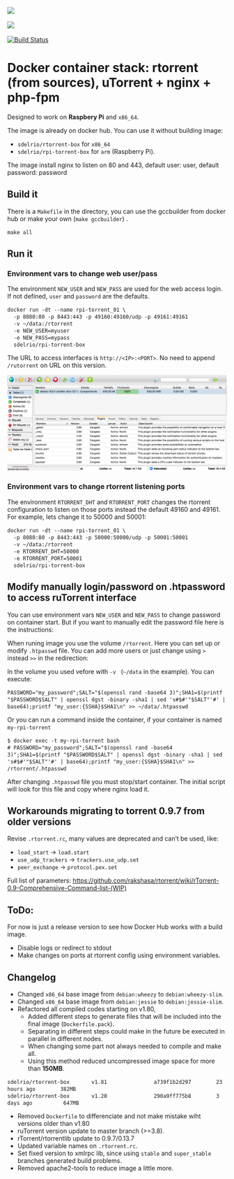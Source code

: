 [![](https://img.shields.io/docker/stars/sdelrio/rpi-torrent-box.svg)](https://hub.docker.com/r/sdelrio/rpi-torrent-box 'DockerHub')

[![](https://img.shields.io/docker/pulls/sdelrio/rpi-torrent-box.svg)](https://hub.docker.com/r/sdelrio/rpi-torrent-box 'DockerHub')

[![Build Status](https://travis-ci.org/sdelrio/rpi-torrent-box.svg?branch=master)](https://travis-ci.org/sdelrio/rpi-torrent-box)

# Docker container stack: rtorrent (from sources), uTorrent + nginx + php-fpm 

Designed to work on **Raspbery Pi** and `x86_64`.

The image is already on docker hub. You can use it without building image:
- `sdelrio/rtorrent-box` for `x86_64`
- `sdelrio/rpi-torrent-box` for `arm` (Raspberry Pi).

The image install nginx to listen on 80 and 443, default user: user, default password: password


## Build it

There is a `Makefile` in the directory, you can use the gccbuilder from docker hub or make your own (`make gccbuilder`) .

```
make all
```

## Run it

### Environment vars to change web user/pass

The environment `NEW_USER` and `NEW_PASS` are used for the web access login. If not defined, `user` and `password` are the defaults.

```
docker run -dt --name rpi-torrent_01 \
  -p 8080:80 -p 8443:443 -p 49160:49160/udp -p 49161:49161 
  -v ~/data:/rtorrent
  -e NEW_USER=myuser
  -e NEW_PASS=mypass
  sdelrio/rpi-torrent-box
```

The URL to access interfaces is `http://<IP>:<PORT>`. No need to append `/rutorrent` on URL on this version.

![](img/rutorrent-screenshot.png?raw=true "ruTorrent screenshot")

### Environment vars to change rtorrent listening ports

The environment `RTORRENT_DHT` and `RTORRENT_PORT` changes the rtorrent configuration to listen on those ports instead the default 49160 and 49161. For example, lets change it to 50000 and 50001:

```
docker run -dt --name rpi-torrent_01 \
  -p 8080:80 -p 8443:443 -p 50000:50000/udp -p 50001:50001
  -v ~/data:/rtorrent
  -e RTORRENT_DHT=50000
  -e RTORRENT_PORT=50001
  sdelrio/rpi-torrent-box
```

## Modify manually login/password on .htpassword to access ruTorrent interface

You can use environment vars `NEW_USER` and `NEW_PASS` to change password on container start. But if you want to manually edit the password file here is the instructions:

When runing image you use the volume `/rtorrent`. Here you can set up or modify `.htpasswd` file.
You can add more users or just change using `>` instead `>>` in the redirection:

In the volume you used vefore with `-v ` (`~/data` in the example). You can execute:

```
PASSWORD="my_password";SALT="$(openssl rand -base64 3)";SHA1=$(printf "$PASSWORD$SALT" | openssl dgst -binary -sha1 | sed 's#$#'"$SALT"'#' | base64);printf "my_user:{SSHA}$SHA1\n" >> ~/data/.htpasswd
```

Or you can run a command inside the container, if your container is named `my-rpi-torrent`

```
$ docker exec -t my-rpi-torrent bash
# PASSWORD="my_password";SALT="$(openssl rand -base64 3)";SHA1=$(printf "$PASSWORD$SALT" | openssl dgst -binary -sha1 | sed 's#$#'"$SALT"'#' | base64);printf "my_user:{SSHA}$SHA1\n" >> /rtorrent/.htpasswd
```

After changing `.htpasswd` file you must stop/start container. The initial script will look for this file and copy where nginx load it.

## Workarounds migrating to torrent 0.9.7 from older versions

Revise `.rtorrent.rc`, many values are deprecated and can’t be used, like:
- `load_start` -> `load.start`
- `use_udp_trackers` -> `trackers.use_udp.set`
- `peer_exchange` -> `protocol.pex.set`

Full list of parameters: <https://github.com/rakshasa/rtorrent/wiki/rTorrent-0.9-Comprehensive-Command-list-(WIP)>

## ToDo:

For now is just a release version to see how Docker Hub works with a build image.

- Disable logs or redirect to stdout
- Make changes on ports at rtorrent config using environment variables.

## Changelog

- Changed `x86_64` base image from `debian:wheezy` to `debian:wheezy-slim`.
- Changed `x86_64` base image from `debian:jessie` to `debian:jessie-slim`.
- Refactored all compiled codes starting on v1.80,
  - Added different steps to generate files that will be included into the final image (`Dockerfile.pack`).
  - Separating in different steps could make in the future be executed in parallel in different nodes.
  - When changing some part not always needed to compile and make all.
  - Using this method reduced uncompressed image space for more than **150MB**.
```
sdelrio/rtorrent-box       v1.81               a739f1b2d297        23 hours ago        382MB
sdelrio/rtorrent-box       v1.20               290a9ff775b8        3 days ago          647MB
```
- Removed `Dockerfile` to differenciate and not make mistake wiht versions older than v1.80
- ruTorrent version update to master branch (>=3.8).
- rTorrent/rtorrentlib update to 0.9.7/0.13.7
- Updated variable names on `.rtorrent.rc`.
- Set fixed version to xmlrpc lib, since using `stable` and `super_stable` branches generated build problems.
- Removed apache2-tools to reduce image a little more.

